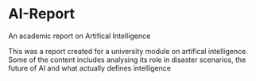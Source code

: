 # AI-Report
An academic report on Artifical Intelligence


This was a report created for a university module on artifical intelligence. Some of the content includes analysing its role 
in disaster scenarios, the future of AI and what actually defines intelligence

